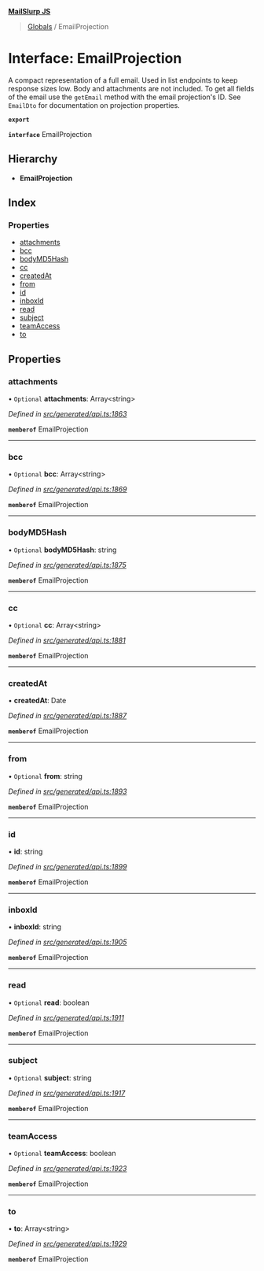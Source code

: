 **[MailSlurp JS](../README.md)**

> [Globals](../README.md) / EmailProjection

# Interface: EmailProjection

A compact representation of a full email. Used in list endpoints to keep response sizes low. Body and attachments are not included. To get all fields of the email use the `getEmail` method with the email projection's ID. See `EmailDto` for documentation on projection properties.

**`export`** 

**`interface`** EmailProjection

## Hierarchy

* **EmailProjection**

## Index

### Properties

* [attachments](emailprojection.md#attachments)
* [bcc](emailprojection.md#bcc)
* [bodyMD5Hash](emailprojection.md#bodymd5hash)
* [cc](emailprojection.md#cc)
* [createdAt](emailprojection.md#createdat)
* [from](emailprojection.md#from)
* [id](emailprojection.md#id)
* [inboxId](emailprojection.md#inboxid)
* [read](emailprojection.md#read)
* [subject](emailprojection.md#subject)
* [teamAccess](emailprojection.md#teamaccess)
* [to](emailprojection.md#to)

## Properties

### attachments

• `Optional` **attachments**: Array\<string>

*Defined in [src/generated/api.ts:1863](https://github.com/mailslurp/mailslurp-client/blob/e4d4355/src/generated/api.ts#L1863)*

**`memberof`** EmailProjection

___

### bcc

• `Optional` **bcc**: Array\<string>

*Defined in [src/generated/api.ts:1869](https://github.com/mailslurp/mailslurp-client/blob/e4d4355/src/generated/api.ts#L1869)*

**`memberof`** EmailProjection

___

### bodyMD5Hash

• `Optional` **bodyMD5Hash**: string

*Defined in [src/generated/api.ts:1875](https://github.com/mailslurp/mailslurp-client/blob/e4d4355/src/generated/api.ts#L1875)*

**`memberof`** EmailProjection

___

### cc

• `Optional` **cc**: Array\<string>

*Defined in [src/generated/api.ts:1881](https://github.com/mailslurp/mailslurp-client/blob/e4d4355/src/generated/api.ts#L1881)*

**`memberof`** EmailProjection

___

### createdAt

•  **createdAt**: Date

*Defined in [src/generated/api.ts:1887](https://github.com/mailslurp/mailslurp-client/blob/e4d4355/src/generated/api.ts#L1887)*

**`memberof`** EmailProjection

___

### from

• `Optional` **from**: string

*Defined in [src/generated/api.ts:1893](https://github.com/mailslurp/mailslurp-client/blob/e4d4355/src/generated/api.ts#L1893)*

**`memberof`** EmailProjection

___

### id

•  **id**: string

*Defined in [src/generated/api.ts:1899](https://github.com/mailslurp/mailslurp-client/blob/e4d4355/src/generated/api.ts#L1899)*

**`memberof`** EmailProjection

___

### inboxId

•  **inboxId**: string

*Defined in [src/generated/api.ts:1905](https://github.com/mailslurp/mailslurp-client/blob/e4d4355/src/generated/api.ts#L1905)*

**`memberof`** EmailProjection

___

### read

• `Optional` **read**: boolean

*Defined in [src/generated/api.ts:1911](https://github.com/mailslurp/mailslurp-client/blob/e4d4355/src/generated/api.ts#L1911)*

**`memberof`** EmailProjection

___

### subject

• `Optional` **subject**: string

*Defined in [src/generated/api.ts:1917](https://github.com/mailslurp/mailslurp-client/blob/e4d4355/src/generated/api.ts#L1917)*

**`memberof`** EmailProjection

___

### teamAccess

• `Optional` **teamAccess**: boolean

*Defined in [src/generated/api.ts:1923](https://github.com/mailslurp/mailslurp-client/blob/e4d4355/src/generated/api.ts#L1923)*

**`memberof`** EmailProjection

___

### to

•  **to**: Array\<string>

*Defined in [src/generated/api.ts:1929](https://github.com/mailslurp/mailslurp-client/blob/e4d4355/src/generated/api.ts#L1929)*

**`memberof`** EmailProjection
